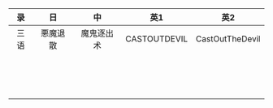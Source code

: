 |录|日|中|英1|英2|
|:-:|:-:|:-:|:-:|:-:|
|三语|悪魔退散|魔鬼逐出术|CASTOUTDEVIL|CastOutTheDevil|
||||||
||||||
||||||
||||||
||||||
||||||
||||||
||||||
||||||
||||||
||||||
||||||
||||||
||||||
||||||
